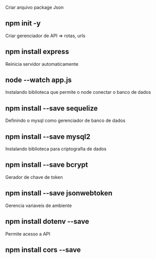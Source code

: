 Criar arquivo package Json
## npm init -y

Criar gerenciador de API => rotas, urls
## npm install express

Reinicia servidor automaticamente
## node --watch app.js

Instalando biblioteca que permite o node conectar o banco de dados
## npm install --save sequelize

Definindo o mysql como gerenciador de banco de dados
## npm install --save mysql2

Instalando biblioteca para criptografia de dados
## npm install --save bcrypt

Gerador de chave de token
## npm install --save jsonwebtoken

Gerencia variaveis de ambiente
## npm install dotenv --save

Permite acesso a API
## npm install cors --save
